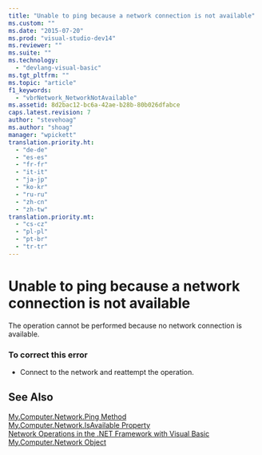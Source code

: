 ```yaml
---
title: "Unable to ping because a network connection is not available"
ms.custom: ""
ms.date: "2015-07-20"
ms.prod: "visual-studio-dev14"
ms.reviewer: ""
ms.suite: ""
ms.technology: 
  - "devlang-visual-basic"
ms.tgt_pltfrm: ""
ms.topic: "article"
f1_keywords: 
  - "vbrNetwork_NetworkNotAvailable"
ms.assetid: 8d2bac12-bc6a-42ae-b28b-80b026dfabce
caps.latest.revision: 7
author: "stevehoag"
ms.author: "shoag"
manager: "wpickett"
translation.priority.ht: 
  - "de-de"
  - "es-es"
  - "fr-fr"
  - "it-it"
  - "ja-jp"
  - "ko-kr"
  - "ru-ru"
  - "zh-cn"
  - "zh-tw"
translation.priority.mt: 
  - "cs-cz"
  - "pl-pl"
  - "pt-br"
  - "tr-tr"
---
```

# Unable to ping because a network connection is not available
The operation cannot be performed because no network connection is available.  
  
### To correct this error  
  
-   Connect to the network and reattempt the operation.  
  
## See Also  
 [My.Computer.Network.Ping Method](http://msdn.microsoft.com/en-us/5f1eff72-3882-44a4-8234-ac21daac464c)   
 [My.Computer.Network.IsAvailable Property](http://msdn.microsoft.com/en-us/29f9361e-8c62-4d2e-a4f0-44b2dc43b9aa)   
 [Network Operations in the .NET Framework with Visual Basic](http://msdn.microsoft.com/en-us/c5379021-44ef-4d6a-acf5-e951fdcab6b2)   
 [My.Computer.Network Object](../../visual-basic\language-reference\objects/my-computer-network-object.md)